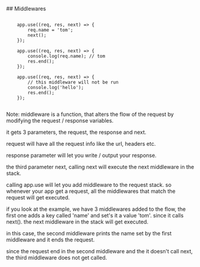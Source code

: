 ## Middlewares

<pre><code>
	app.use((req, res, next) => {
		req.name = 'tom';
		next();
	});

	app.use((req, res, next) => {
		console.log(req.name); // tom
		res.end();
	});

	app.use((req, res, next) => {
		// this middleware will not be run
		console.log('hello'); 
		res.end();
	});

</code></pre>

Note:
middleware is a function, that alters the flow of the request by modifying the request / response variables. 

it gets 3 parameters, the request, the response and next.

request will have all the request info like the url, headers etc.

response parameter will let you write / output your response.

the third parameter next, calling next will execute the next middleware in the stack.

calling app.use will let you add middleware to the request stack. so whenever your app get a request, all the middlewares that match the request will get executed.

if you look at the example, we have 3 middlewares added to the flow, the first one adds a key called 'name' and set's it a value 'tom'. since it calls next(). the next middleware in the stack will get executed. 

in this case, the second middleware prints the name set by the first middleware and it ends the request.

since the request end in the second middleware and the it doesn't call next, the third middleware does not get called.